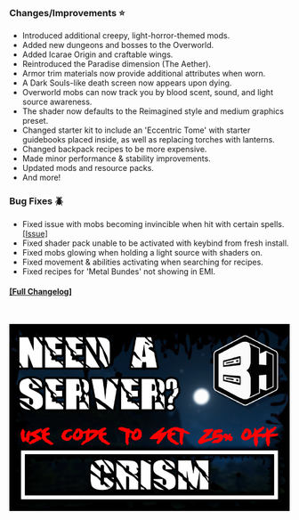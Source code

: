 




### Changes/Improvements ⭐

- Introduced additional creepy, light-horror-themed mods.
- Added new dungeons and bosses to the Overworld.
- Added Icarae Origin and craftable wings.
- Reintroduced the Paradise dimension (The Aether).
- Armor trim materials now provide additional attributes when worn.
- A Dark Souls-like death screen now appears upon dying.
- Overworld mobs can now track you by blood scent, sound, and light source awareness.
- The shader now defaults to the Reimagined style and medium graphics preset.
- Changed starter kit to include an 'Eccentric Tome' with starter guidebooks placed inside, as well as replacing torches with lanterns.
- Changed backpack recipes to be more expensive.
- Made minor performance & stability improvements.
- Updated mods and resource packs.
- And more!

### Bug Fixes 🪲

- Fixed issue with mobs becoming invincible when hit with certain spells. [[Issue]](https://github.com/Sweenus/SimplySkills/issues/105)
- Fixed shader pack unable to be activated with keybind from fresh install.
- Fixed mobs glowing when holding a light source with shaders on.
- Fixed movement & abilities activating when searching for recipes.
- Fixed recipes for 'Metal Bundes' not showing in EMI.

#### **[[Full Changelog]](https://wiki.crismpack.net/modpacks/insomniahardcore/changelog/1.20.1#v2.2.0)**

<br>

[![BisectHosting Banner](https://raw.githubusercontent.com/CrismPack/CDN/refs/heads/main/desc/insomnia/bhbanner.png)](https://bisecthosting.com/CRISM)